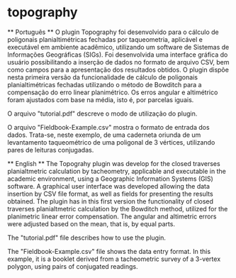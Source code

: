 # topography
** Português **
O plugin Topography foi desenvolvido para o cálculo de poligonais planialtimétricas fechadas por taqueometria, aplicável e executável em ambiente acadêmico, utilizando um software de Sistemas de Informações Geográficas (SIGs). Foi desenvolvida uma interface gráfica do usuário possibilitando a inserção de dados no formato de arquivo CSV, bem como campos para a apresentação dos resultados obtidos. O plugin dispõe nesta primeira versão da funcionalidade de cálculo de poligonais planialtimétricas fechadas utilizando o método de Bowditch para a compensação do erro linear planimétrico. Os erros angular e altimétrico foram ajustados com base na média, isto é, por parcelas iguais.

O arquivo "tutorial.pdf" descreve o modo de utilização do plugin.

O arquivo "Fieldbook-Example.csv" mostra o formato de entrada dos dados. Trata-se, neste exemplo, de uma caderneta oriunda de um levantamento taqueométrico de uma poligonal de 3 vértices, utilizando pares de leituras conjugadas.

** English **
The Topograhy plugin was develop for the closed traverses planialtmetric calculation by tacheometry, applicable and executable in the academic environment, using a Geographic Information Systems (GIS) software. A graphical user interface was developed allowing the data insertion by CSV file format, as well as fields for presenting the results obtained. The plugin has in this first version the functionality of closed traverses planialtmetric calculation by the Bowditch method, utilized for the planimetric linear error compensation. The angular and altimetric errors were adjusted based on the mean, that is, by equal parts.

The "tutorial.pdf" file describes how to use the plugin.

The "Fieldbook-Example.csv" file shows the data entry format. In this example, it is a booklet derived from a tacheometric survey of a 3-vertex polygon, using pairs of conjugated readings.
